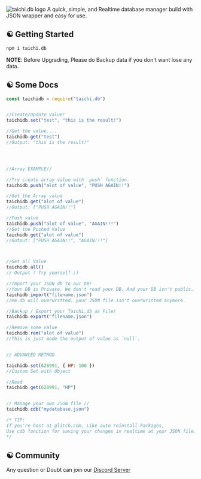 ![taichi.db logo](https://cdn.glitch.com/fd41d1c0-05df-4445-b6b4-275daa0a6f28%2F20201202_181053.png?v=1606907546345)
A quick, simple, and Realtime database manager build with JSON wrapper and easy for use.
## ☯ Getting Started
```bash
npm i taichi.db
```
**NOTE**: Before Upgrading, Please do Backup data if you don't want lose any data.
## ☯ Some Docs
```js
const taichidb = require("taichi.db")


//Create/Update Value!
taichidb.set("test", "this is the result!")

//Get the value....
taichidb.get("test")
//Output: "this is the result!"




//Array EXAMPLE//

//Try create array value with `push` function. 
taichidb.push("alot of value", "PUSH AGAIN!!")

//Get the Array value
taichidb.get("alot of value")
//Output: ["PUSH AGAIN!!"]

//Push value
taichidb.push("alot of value", "AGAIN!!!")
//Get the Pushed Value
taichidb.get("alot of value")
//Output: ["PUSH AGAIN!!", "AGAIN!!!"]



//Get all Value
taichidb.all()
// Output ? Try yourself ;)

//Import your JSON db to our DB!
//Your DB is Private. We don't read your DB. And your DB isn't public.
taichidb.import("filename.json")
//me.db will overwritted. your JSON file isn't overwritted anymore.

//Backup / Export your Taichi.db as File!
taichidb.export("filename.json")

//Remove some value
taichidb.rem("alot of value")
//This is just made the output of value as `null`. 


// ADVANCED METHOD

taichidb.set(628991, { HP: 100 })
//Custom Set with Object

//Read
taichidb.get(628991, "HP")


// Manage your own JSON file //
taichidb.cdb("mydatabase.json")

/* TIP:
If you're host at glitch.com, Like auto reinstall Packages, 
Use cdb function for saving your changes in realtime at your JSON file.
*/
```

## ☯ Community
Any question or Doubt can join our [Discord Server](https://discord.gg/9S3ZCDR)

